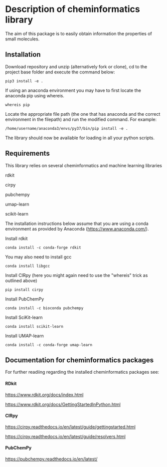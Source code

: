# Description of cheminformatics library
The aim of this package is to easily obtain information the properties of small molecules.


## Installation
Download repository and unzip (alternatively fork or clone), cd to the project base folder and execute the command below:

```
pip3 install -e .
```

If using an anaconda environment you may have to first locate the anaconda pip using whereis.
```
whereis pip
```

Locate the appropriate file path (the one that has anaconda and the correct environment in the filepath) and run the modified command. For example:

```
/home/username/anaconda3/envs/py37/bin/pip install -e .
```

The library should now be available for loading in all your python scripts.


## Requirements
This library relies on several cheminformatics and machine learning libraries

rdkit

cirpy

pubchempy

umap-learn

scikit-learn


The installation instructions below assume that you are using a conda environment as provided by Anaconda (https://www.anaconda.com/).


Install rdkit
```
conda install -c conda-forge rdkit
```


You may also need to install gcc
```
conda install libgcc
```


Install CIRpy (here you might again need to use the "whereis" trick as outlined above)
```
pip install cirpy
```


Install PubChemPy
```
conda install -c bioconda pubchempy
```


Install SciKit-learn
```
conda install scikit-learn
```


Install UMAP-learn
```
conda install -c conda-forge umap-learn
```



## Documentation for cheminformatics packages
For further readiing regarding the installed cheminformatics packages see:


#### RDkit
https://www.rdkit.org/docs/index.html

https://www.rdkit.org/docs/GettingStartedInPython.html


#### CIRpy
https://cirpy.readthedocs.io/en/latest/guide/gettingstarted.html

https://cirpy.readthedocs.io/en/latest/guide/resolvers.html


#### PubChemPy
https://pubchempy.readthedocs.io/en/latest/
